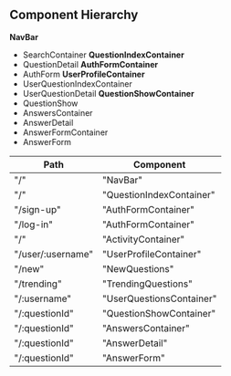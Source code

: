 ## Component Hierarchy

**NavBar**
 * SearchContainer
**QuestionIndexContainer**
 * QuestionDetail
**AuthFormContainer**
 * AuthForm
**UserProfileContainer**
 * UserQuestionIndexContainer
  * UserQuestionDetail
**QuestionShowContainer**
 * QuestionShow
 * AnswersContainer
  * AnswerDetail
 * AnswerFormContainer
  * AnswerForm
 
 
|Path  | Component  |
|------|------------|
| "/" | "NavBar" |
| "/" | "QuestionIndexContainer" |
| "/sign-up" | "AuthFormContainer" |
| "/log-in" | "AuthFormContainer" |
| "/" | "ActivityContainer" |
| "/user/:username" | "UserProfileContainer" |
| "/new" | "NewQuestions" |
| "/trending" | "TrendingQuestions" |
| "/:username" | "UserQuestionsContainer" |
| "/:questionId" | "QuestionShowContainer" |
| "/:questionId" | "AnswersContainer" |
| "/:questionId" | "AnswerDetail" |
| "/:questionId" | "AnswerForm" |
